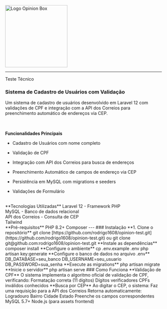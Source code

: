 <img src="https://www.opinionbox.com/wp-content/themes/institucional/assets/img/opinionbox_logo.svg" alt="Logo Opinion Box" width="200">

--- 

Teste Técnico


### Sistema de Cadastro de Usuários com Validação

Um sistema de cadastro de usuários desenvolvido em Laravel 12 com validações  de CPF e integração com a API dos Correios para preenchimento automático de endereços via CEP.

<br><br>
**Funcionalidades Principais**
- Cadastro de Usuários com nome completo
  
- Validação de CPF
- Integração com API dos Correios para busca de endereços
- Preenchimento Automático de campos de endereço via CEP
- Persistência em MySQL com migrations e seeders
- Validações de Formulário

<br>
**Tecnologias Utilizadas**
    Laravel 12 - Framework PHP<br>
    MySQL - Banco de dados relacional<br>
    API dos Correios - Consulta de CEP<br>
    Tailwind

<br>   
**Pré-requisitos**
    PHP 8.2+
    Composer
---
### Instalação
**1. Clone o repositório**
git clone [https://github.com/rodrigo1608/opinion-test.git](https://github.com/rodrigo1608/opinion-test.git)
ou
git clone git@github.com:rodrigo1608/opinion-test.git
**Instale as dependências**
composer install
**Configure o ambiente**
cp .env.example .env
php artisan key:generate
**Configure o banco de dados no arquivo .env**
DB_DATABASE=seu_banco
DB_USERNAME=seu_usuario
DB_PASSWORD=sua_senha
**Execute as migrations**
php artisan migrate
**Inicie o servidor**
php artisan serve
### Como Funciona
**Validação de CPF**
O sistema implementa o algoritmo oficial de validação de CPF, verificando:
    Formatação correta (11 dígitos)
    Dígitos verificadores
    CPFs inválidos conhecidos
**Busca por CEP**
Ao digitar o CEP, o sistema:
    Faz uma requisição para a API dos Correios
    Retorna automaticamente:
        Logradouro
        Bairro
        Cidade
        Estado
    Preenche os campos correspondentes
    MySQL 5.7+
    Node.js (para assets frontend)
